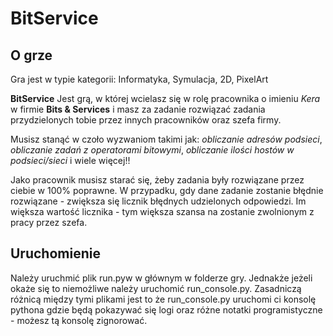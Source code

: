 # BitService
## O grze
Gra jest w typie kategorii: Informatyka, Symulacja, 2D, PixelArt

__BitService__ Jest grą, w której wcielasz się w rolę pracownika o imieniu _Kera_ w firmie __Bits & Services__ i masz za 
zadanie rozwiązać zadania przydzielonych tobie przez innych pracowników oraz szefa firmy.

Musisz stanąć w czoło wyzwaniom takimi jak: 
    _obliczanie adresów podsieci_, 
    _obliczanie zadań z operatorami bitowymi_, 
    _obliczanie ilości hostów w podsieci/sieci_ 
i wiele więcej!!

Jako pracownik musisz starać się, żeby zadania były rozwiązane przez ciebie w 100% poprawne. W przypadku,
gdy dane zadanie zostanie błędnie rozwiązane - zwiększa się licznik błędnych udzielonych odpowiedzi.
Im większa wartość licznika - tym większa szansa na zostanie zwolnionym z pracy przez szefa.



## Uruchomienie

Należy uruchmić plik run.pyw w głównym w folderze gry. Jednakże jeżeli okaże się to niemożliwe
należy uruchomić run_console.py. Zasadniczą różnicą między tymi plikami jest to że run_console.py
uruchomi ci konsolę pythona gdzie będą  pokazywać się logi oraz różne notatki programistyczne -
możesz tą konsolę zignorować.